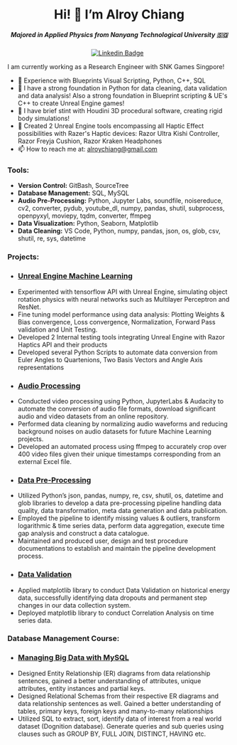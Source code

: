 <div align="center">
  <h1><strong>Hi! 👋 I’m Alroy Chiang</strong></h1>
</div>

<h5 align="center"><i>Majored in Applied Physics from Nanyang Technological University 🇸🇬</i></h5>

<div align="center">
  
  [![Linkedin Badge](https://img.shields.io/badge/LinkedIn-0077B5?style=flat&logo=linkedin&logoColor=white)](https://www.linkedin.com/in/alroy-chiang-329ba117b/)&nbsp;&nbsp;
</div>
  
I am currently working as a Research Engineer with SNK Games Singpore!

- 🦕 Experience with Blueprints Visual Scripting, Python, C++, SQL
- 🚧 I have a strong foundation in Python for data cleaning, data validation and data analysis! Also a strong foundation in Blueprint scripting & UE's C++ to create Unreal Engine games!
- 👖 I have brief stint with Houdini 3D procedural software, creating rigid body simulations!
- 🔅 Created 2 Unreal Engine tools encompassing all Haptic Effect possibilities with Razer's Haptic devices: Razor Ultra Kishi Controller, Razor Freyja Cushion, Razor Kraken Headphones
- 📫 How to reach me at: alroychiang@gmail.com

### Tools:
*  **Version Control:** GitBash, SourceTree
*  **Database Management:** SQL, MySQL
*  **Audio Pre-Processing:** Python, Jupyter Labs, soundfile, noisereduce, cv2, converter, pydub, youtube_dl, numpy, pandas, shutil, subprocess, openpyxyl, moviepy, tqdm, converter, ffmpeg
*  **Data Visualization:** Python, Seaborn, Matplotlib
*  **Data Cleaning:** VS Code, Python, numpy, pandas, json, os, glob, csv, shutil, re, sys, datetime

### Projects:

* ### [Unreal Engine Machine Learning]( Input_Repository_Link_Here)
- Experimented with tensorflow API with Unreal Engine, simulating object rotation physics with neural networks such as Multilayer Perceptron and ResNet.
- Fine tuning model performance using data analysis: Plotting Weights & Bias convergence, Loss convergence, Normalization, Forward Pass validation and Unit Testing.
- Developed 2 Internal testing tools integrating Unreal Engine with Razor Haptics API and their products
- Developed several Python Scripts to automate data conversion from Euler Angles to Quartenions, Two Basis Vectors and  Angle Axis representations

* ### [Audio Processing](https://github.com/roitoimalfoi/SNTL-Intern.git)
 - Conducted video processing using Python, JupyterLabs & Audacity to automate the conversion of audio
file formats, download significant audio and video datasets from an online repository.
 - Performed data cleaning by normalizing audio waveforms and reducing background noises on audio
datasets for future Machine Learning projects.
 - Developed an automated process using ffmpeg to accurately crop over 400 video files given their unique
timestamps corresponding from an external Excel file.

* ### [Data Pre-Processing](https://github.com/roitoimalfoi/data-pre-processing-pipline.git)
 - Utilized Python’s json, pandas, numpy, re, csv, shutil, os, datetime and glob libraries to develop a data
pre-processing pipeline handling data quality, data transformation, meta data generation and data
publication.
 - Employed the pipeline to identify missing values & outliers, transform logarithmic & time series data,
perform data aggregation, execute time gap analysis and construct a data catalogue.
 - Maintained and produced user, design and test procedure documentations to establish and maintain the
pipeline development process.

* ### [Data Validation](https://github.com/alroychiang/data-validation)
 - Applied matplotlib library to conduct Data Validation on historical energy data, successfully identifying
data dropouts and permanent step changes in our data collection system.
 - Deployed matplotlib library to conduct Correlation Analysis on time series data.

### Database Management Course:

* ### [Managing Big Data with MySQL](https://github.com/roitoimalfoi/Managing-Big-Data-with-MySQL.git)
 - Designed Entity Relationship (ER) diagrams from data relationship sentences, gained a better understanding of attributes, unique attributes, entity instances and partial keys.
 - Designed Relational Schemas from their respective ER diagrams and data relationship sentences as well. Gained a better understanding of tables, primary keys, foreign keys and many-to-many relationships
 - Utilized SQL to extract, sort, identify data of interest from a real world dataset (Dognition database). Generate queries and sub queries using clauses such as GROUP BY, FULL JOIN, DISTINCT, HAVING etc.





<!---
roitoimalfoi/roitoimalfoi is a ✨ special ✨ repository because its `README.md` (this file) appears on your GitHub profile.
You can click the Preview link to take a look at your changes.
--->
